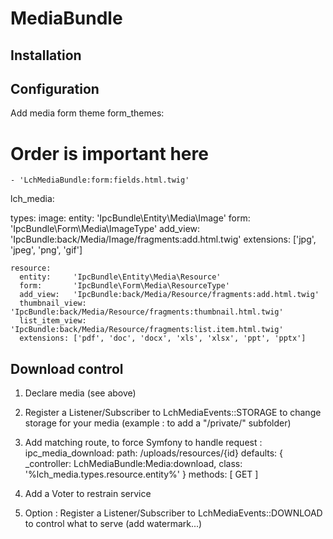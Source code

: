 # MediaBundle

## Installation

## Configuration
Add media form theme
  form_themes:
  # Order is important here
    - 'LchMediaBundle:form:fields.html.twig'    


lch_media:

  types:
    image:
      entity:     'IpcBundle\Entity\Media\Image'
      form:       'IpcBundle\Form\Media\ImageType'
      add_view:   'IpcBundle:back/Media/Image/fragments:add.html.twig'
      extensions: ['jpg', 'jpeg', 'png', 'gif']

    resource:
      entity:     'IpcBundle\Entity\Media\Resource'
      form:       'IpcBundle\Form\Media\ResourceType'
      add_view:   'IpcBundle:back/Media/Resource/fragments:add.html.twig'
      thumbnail_view: 'IpcBundle:back/Media/Resource/fragments:thumbnail.html.twig'
      list_item_view: 'IpcBundle:back/Media/Resource/fragments:list.item.html.twig'
      extensions: ['pdf', 'doc', 'docx', 'xls', 'xlsx', 'ppt', 'pptx']
      
## Download control
 1. Declare media (see above)
 2. Register a Listener/Subscriber to LchMediaEvents::STORAGE to change storage for your media (example : to add a "/private/" subfolder)
 3. Add matching route, to force Symfony to handle request : 
  ipc_media_download:
      path: /uploads/resources/{id}
      defaults: { _controller: LchMediaBundle:Media:download, class: '%lch_media.types.resource.entity%' }
      methods:  [ GET ]
      
 4. Add a Voter to restrain service   
 5. Option : Register a Listener/Subscriber to LchMediaEvents::DOWNLOAD to control what to serve (add watermark...)